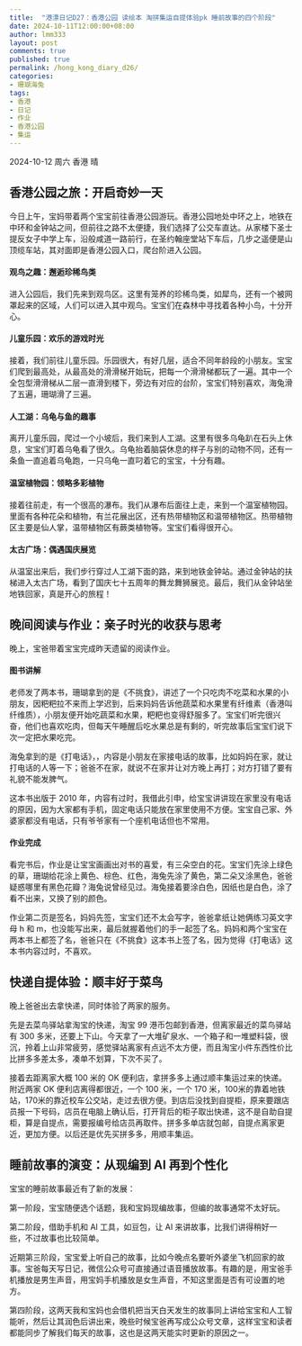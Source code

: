```yaml
---
title:  "港漂日记D27：香港公园 读绘本 淘拼集运自提体验pk 睡前故事的四个阶段"
date: 2024-10-11T12:00:00+08:00
author: lmm333
layout: post
comments: true
published: true
permalink: /hong_kong_diary_d26/
categories:
- 珊瑚海兔
tags:
- 香港
- 日记
- 作业
- 香港公园
- 集运
---
```

2024-10-12 周六 香港 晴

## 香港公园之旅：开启奇妙一天
今日上午，宝妈带着两个宝宝前往香港公园游玩。香港公园地处中环之上，地铁在中环和金钟站之间，但前往之路不太便捷，我们选择了公交车直达。从家楼下圣士提反女子中学上车，沿般咸道一路前行，在圣约翰座堂站下车后，几步之遥便是山顶缆车站，其对面即是香港公园入口，爬台阶进入公园。

<!--more-->

#### 观鸟之趣：邂逅珍稀鸟类
进入公园后，我们先来到观鸟区。这里有笼养的珍稀鸟类，如犀鸟，还有一个被网罩起来的区域，人们可以进入其中观鸟。宝宝们在森林中寻找着各种小鸟，十分开心。

#### 儿童乐园：欢乐的游戏时光
接着，我们前往儿童乐园。乐园很大，有好几层，适合不同年龄段的小朋友。宝宝们爬到最高处，从最高处的滑滑梯开始玩，把每一个滑滑梯都玩了一遍。其中一个全包型滑滑梯从二层一直滑到楼下，旁边有对应的台阶，宝宝们特别喜欢，海兔滑了五遍，珊瑚滑了三遍。

#### 人工湖：乌龟与鱼的趣事
离开儿童乐园，爬过一个小坡后，我们来到人工湖。这里有很多乌龟趴在石头上休息，宝宝们盯着乌龟看了很久。乌龟抬着脑袋休息的样子与别的动物不同，还有一条鱼一直追着乌龟跑，一只乌龟一直叼着它的宝宝，十分有趣。

#### 温室植物园：领略多彩植物
接着往前走，有一个很高的瀑布。我们从瀑布后面往上走，来到一个温室植物园。里面有各种花朵和植物，有兰花展出区，还有热带植物区和温带植物区。热带植物区主要是仙人掌，温带植物区有蕨类植物等。宝宝们看得很开心。

#### 太古广场：偶遇国庆展览
从温室出来后，我们步行穿过人工湖下面的路，来到地铁金钟站。通过金钟站的扶梯进入太古广场，看到了国庆七十五周年的舞龙舞狮展览。最后，我们从金钟站坐地铁回家，真是开心的旅程！

## 晚间阅读与作业：亲子时光的收获与思考
晚上，宝爸带着宝宝完成昨天遗留的阅读作业。

#### 图书讲解
老师发了两本书，珊瑚拿到的是《不挑食》，讲述了一个只吃肉不吃菜和水果的小朋友，因粑粑拉不来而上学迟到，后来妈妈告诉他蔬菜和水果里有纤维素（香港叫纤维质），小朋友便开始吃蔬菜和水果，粑粑也变得舒服多了。宝宝们听完很兴奋，他们也喜欢吃肉，但每天午睡醒后吃水果总是有剩的，听完故事后宝宝们说下次一定把水果吃完。

海兔拿到的是《打电话》，，内容是小朋友在家接电话的故事，比如妈妈在家，就让打电话的人等一下；爸爸不在家，就说不在家并让对方晚上再打；对方打错了要有礼貌不能发脾气。

这本书出版于 2010 年，内容有过时，我借此引申，给宝宝讲讲现在家里没有电话的原因，因为大家都有手机，固定电话只能放在家里使用不方便。宝宝自己家、外婆家都没有电话，只有爷爷家有一个座机电话但也不常用。

#### 作业完成
看完书后，作业是让宝宝画画出对书的喜爱，有三朵空白的花。宝宝们先涂上绿色的草，珊瑚给花涂上黄色、棕色、红色，海兔先涂了黄色，第二朵又涂黑色，爸爸疑惑哪里有黑色花瓣？海兔说曾经见过。海兔接着要涂白色，因纸也是白色，涂了看不出来，又换了别的颜色。

作业第二页是签名，妈妈先签，宝宝们还不太会写字，爸爸拿纸让她俩练习英文字母 h 和 m，也没能写出来，最后就握着他们的手一起签了名。妈妈和两个宝宝在两本书上都签了名，爸爸只在《不挑食》这本书上签了名，因为觉得《打电话》这本书内容过时，不喜欢。

## 快递自提体验：顺丰好于菜鸟
晚上爸爸出去拿快递，同时体验了两家的服务。

先是去菜鸟驿站拿淘宝的快递，淘宝 99 港币包邮到香港，但离家最近的菜鸟驿站有 300 多米，还要上下山。今天拿了一大堆矿泉水、一个箱子和一堆塑料袋，很沉，拎着上山非常疲劳，感觉驿站离家有点远不太方便，而且淘宝小件东西性价比比拼多多差太多，凑单不划算，下次不买了。

接着去距离家大概 100 米的 OK 便利店，拿拼多多上通过顺丰集运过来的快递。附近两家 OK 便利店离得都很近，一个 100 米，一个 170 米，100米的靠着地铁站，170米的靠近校车公交站，走过去很方便。到店后没找到自提柜，原来要跟店员报一下号码，店员在电脑上确认后，打开背后的柜子取出快递，这不是自助自提柜，算是自提点，需要报编号给店员再取件。拼多多单店就包邮，自提点离家更近，更加方便。以后还是优先买拼多多，用顺丰集运。

## 睡前故事的演变：从现编到 AI 再到个性化
宝宝的睡前故事最近有了新的发展：

第一阶段，宝宝随便选个话题，我和宝妈现编故事，但编的故事通常不太好玩。

第二阶段，借助手机和 AI 工具，如豆包，让 AI 来讲故事，比我们讲得稍好一些，不过故事也比较简单。

近期第三阶段，宝宝爱上听自己的故事，比如今晚点名要听外婆坐飞机回家的故事。宝爸每天写日记，微信公众号可直接通过语音播放故事。有趣的是，用宝爸手机播放是男生声音，用宝妈手机播放是女生声音，不知这里面是否有可设置的地方。

第四阶段，这两天我和宝妈也会借机把当天白天发生的故事同上讲给宝宝和人工智能听，然后让其润色后讲出来，晚些时候宝爸再写成公众号文章，这样宝宝和读者都能同步了解我们每天的故事，这也是这两天能实时更新的原因之一。
